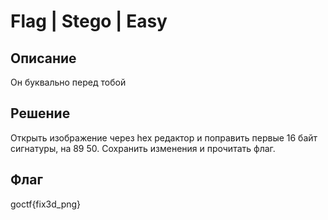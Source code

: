 # Flag | Stego | Easy

## Описание
Он буквально перед тобой

## Решение
Открыть изображение через hex редактор и поправить первые 16 байт сигнатуры, на 89 50. Сохранить изменения и прочитать флаг.

## Флаг
goctf{fix3d_png}
